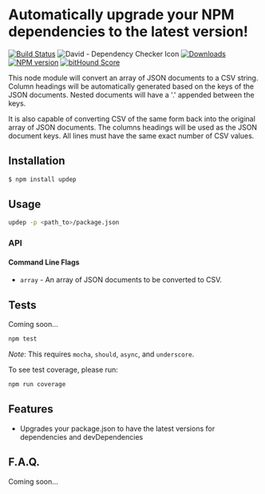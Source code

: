 # Automatically upgrade your NPM dependencies to the latest version!

[![Build Status](https://travis-ci.org/mrodrig/updep.svg?branch=master)](https://travis-ci.org/mrodrig/updep)
![David - Dependency Checker Icon](https://david-dm.org/mrodrig/updep.png "updep Dependency Status")
[![Downloads](http://img.shields.io/npm/dm/updep.svg)](https://www.npmjs.org/package/updep)
[![NPM version](https://img.shields.io/npm/v/updep.svg)](https://www.npmjs.org/package/updep)
[![bitHound Score](https://www.bithound.io/github/mrodrig/updep/badges/score.svg)](https://www.bithound.io/github/mrodrig/updep)

This node module will convert an array of JSON documents to a CSV string.
Column headings will be automatically generated based on the keys of the JSON documents. Nested documents will have a '.' appended between the keys.

It is also capable of converting CSV of the same form back into the original array of JSON documents.
The columns headings will be used as the JSON document keys.  All lines must have the same exact number of CSV values.

## Installation

```bash
$ npm install updep
```

## Usage

```bash
updep -p <path_to>/package.json
```

### API

#### Command Line Flags

* `array` - An array of JSON documents to be converted to CSV.

## Tests

Coming soon...

```bash
npm test
```

_Note_: This requires `mocha`, `should`, `async`, and `underscore`.

To see test coverage, please run:
```bash
npm run coverage
```

## Features

- Upgrades your package.json to have the latest versions for dependencies and devDependencies

## F.A.Q.

Coming soon...
